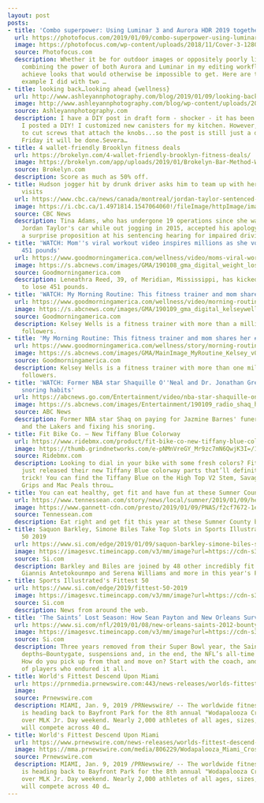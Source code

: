 ```yaml
---
layout: post
posts:
- title: 'Combo superpower: Using Luminar 3 and Aurora HDR 2019 together'
  url: https://photofocus.com/2019/01/09/combo-superpower-using-luminar-3-and-aurora-hdr-2019-together/
  image: https://photofocus.com/wp-content/uploads/2018/11/Cover-3-1280x720.jpg
  source: Photofocus.com
  description: Whether it be for outdoor images or oppositely poorly lit indoor ones,
    combining the power of both Aurora and Luminar in my editing workflow helps me
    achieve looks that would otherwise be impossible to get. Here are two recent pictures
    example I did with two …
- title: looking back…looking ahead {wellness}
  url: http://www.ashleyannphotography.com/blog/2019/01/09/looking-back-looking-ahead-wellness/
  image: http://www.ashleyannphotography.com/blog/wp-content/uploads/2019/01/09-31824-post/1.19igwell-03.jpg
  source: Ashleyannphotography.com
  description: I have a DIY post in draft form - shocker - it has been so long since
    I posted a DIY! I customized new canisters for my kitchen. However, I still need
    to cut screws that attach the knobs...so the post is still just a draft. Maybe
    Friday it will be done.Severa…
- title: 4 wallet-friendly Brooklyn fitness deals
  url: https://brokelyn.com/4-wallet-friendly-brooklyn-fitness-deals/
  image: https://brokelyn.com/app/uploads/2019/01/Brokelyn-Bar-Method-Williamsburg-640x960.jpeg
  source: Brokelyn.com
  description: Score as much as 50% off.
- title: Hudson jogger hit by drunk driver asks him to team up with her on school
    visits
  url: https://www.cbc.ca/news/canada/montreal/jordan-taylor-sentenced-hudson-joggers-1.4971612
  image: https://i.cbc.ca/1.4971814.1547064060!/fileImage/httpImage/image.JPG_gen/derivatives/16x9_620/tina-adams.JPG
  source: CBC News
  description: Tina Adams, who has undergone 19 operations since she was struck by
    Jordan Taylor's car while out jogging in 2015, accepted his apology and made Taylor
    a surprise proposition at his sentencing hearing for impaired driving.
- title: 'WATCH: Mom''s viral workout video inspires millions as she vows to lose
    451 pounds'
  url: https://www.goodmorningamerica.com/wellness/video/moms-viral-workout-video-inspires-millions-vows-lose-60241345
  image: https://s.abcnews.com/images/GMA/190108_gma_digital_weight_loss_hpMain_16x9_992.jpg
  source: Goodmorningamerica.com
  description: Leneathra Reed, 39, of Meridian, Mississippi, has kicked off her plan
    to lose 451 pounds.
- title: 'WATCH: My Morning Routine: This fitness trainer and mom shares her #MorningGoals'
  url: https://www.goodmorningamerica.com/wellness/video/morning-routine-fitness-trainer-mom-shares-morninggoals-60213837
  image: https://s.abcnews.com/images/GMA/190109_gma_digital_kelseywells_hpMain_16x9_608.jpg
  source: Goodmorningamerica.com
  description: Kelsey Wells is a fitness trainer with more than a million Instagram
    followers.
- title: 'My Morning Routine: This fitness trainer and mom shares her #MorningGoals'
  url: https://www.goodmorningamerica.com/wellness/story/morning-routine-fitness-trainer-mom-kelsey-wells-starts-60137555
  image: https://s.abcnews.com/images/GMA/MainImage_MyRoutine_Kelsey_v01_SD_hpMain_16x9_992.jpg
  source: Goodmorningamerica.com
  description: Kelsey Wells is a fitness trainer with more than one million Instagram
    followers.
- title: 'WATCH: Former NBA star Shaquille O''Neal and Dr. Jonathan Greenburg talk
    snoring habits'
  url: https://abcnews.go.com/Entertainment/video/nba-star-shaquille-oneal-dr-jonathan-greenburg-talk-60264478
  image: https://s.abcnews.com/images/Entertainment/190109_radio_shaq_hpMain_16x9_992.jpg
  source: ABC News
  description: Former NBA star Shaq on paying for Jazmine Barnes' funeral, LeBron
    and the Lakers and fixing his snoring.
- title: Fit Bike Co. – New Tiffany Blue Colorway
  url: https://www.ridebmx.com/product/fit-bike-co-new-tiffany-blue-colorway/
  image: https://thumb.grindnetworks.com/e-pNMnVreGY_Mr9zc7mN6QwjK3I=/1200x630/filters:format(jpg):quality(80):max_bytes(500000):sharpen(0.2%2C1%2Cfalse):strip_exif():strip_icc()/aHR0cHM6Ly9jZG4ucmlkZWJteC5jb20vYmxvZ3MuZGlyLzQ0NC9maWxlcy8yMDE5LzAxL2ZpdC1iaWtlLWNvLXRpZmZhbnktYmx1ZS1jb2xvcndheS1ibXguanBn
  source: Ridebmx.com
  description: Looking to dial in your bike with some fresh colors? Fit Bike Co. have
    just released their new Tiffany Blue colorway parts that’ll definitely do the
    trick! You can find the Tiffany Blue on the High Top V2 Stem, Savage Grips, Crossfit
    Grips and Mac Peals throu…
- title: You can eat healthy, get fit and have fun at these Sumner County businesses
  url: https://www.tennessean.com/story/news/local/sumner/2019/01/09/healthy-sumner-county-businesses-restaurants-exercise/2507578002/?utm_source=google&utm_medium=amp&utm_campaign=speakable
  image: https://www.gannett-cdn.com/presto/2019/01/09/PNAS/f2cf7672-1eec-48b2-a765-59ed00cae1e6-myers.jpg?crop=2268,1276,x0,y1384&width=3200&height=1680&fit=bounds
  source: Tennessean.com
  description: Eat right and get fit this year at these Sumner County businesses.
- title: Saquon Barkley, Simone Biles Take Top Slots in Sports Illustrated's Fittest
    50 2019
  url: https://www.si.com/edge/2019/01/09/saquon-barkley-simone-biles-sports-illustrated-fittest-50-winners
  image: https://imagesvc.timeincapp.com/v3/mm/image?url=https://cdn-s3.si.com/s3fs-public/2019/01/08/saquon-barkley-simone-biles-sports-illustrated-fittest-50.jpg&w=1200&h=628&c=sc&poi=face&q=85
  source: Si.com
  description: Barkley and Biles are joined by 48 other incredibly fit athletes, including
    Giannis Antetokounmpo and Serena Williams and more in this year's Fittest 50.
- title: Sports Illustrated's Fittest 50
  url: https://www.si.com/edge/2019/fittest-50-2019
  image: https://imagesvc.timeincapp.com/v3/mm/image?url=https://cdn-s3.si.com/images/Fittest-50-banner-animation.gif&w=1200&h=628&c=sc&poi=face&q=85
  source: Si.com
  description: News from around the web.
- title: 'The Saints’ Lost Season: How Sean Payton and New Orleans Survived 2012'
  url: https://www.si.com/nfl/2019/01/08/new-orleans-saints-2012-bountygate-sean-payton-suspension-liberty-christian
  image: https://imagesvc.timeincapp.com/v3/mm/image?url=https://cdn-s3.si.com/images/saints-darkness-lede.jpg&w=1200&h=628&c=sc&poi=face&q=85
  source: Si.com
  description: Three years removed from their Super Bowl year, the Saints hit the
    depths—Bountygate, suspensions and, in the end, the NFL’s all-time worst defense.
    How do you pick up from that and move on? Start with the coach, and the handful
    of players who endured it all.
- title: World's Fittest Descend Upon Miami
  url: https://prnmedia.prnewswire.com:443/news-releases/worlds-fittest-descend-upon-miami-300775648.html
  image: 
  source: Prnewswire.com
  description: MIAMI, Jan. 9, 2019 /PRNewswire/ -- The worldwide fitness community
    is heading back to Bayfront Park for the 8th annual "Wodapalooza CrossFit Festival,"
    over MLK Jr. Day weekend. Nearly 2,000 athletes of all ages, sizes, and abilities
    will compete across 40 d…
- title: World's Fittest Descend Upon Miami
  url: https://www.prnewswire.com/news-releases/worlds-fittest-descend-upon-miami-300775648.html
  image: https://mma.prnewswire.com/media/806229/Wodapalooza_Miami_CrossFit_Logo.jpg?p=facebook
  source: Prnewswire.com
  description: MIAMI, Jan. 9, 2019 /PRNewswire/ -- The worldwide fitness community
    is heading back to Bayfront Park for the 8th annual "Wodapalooza CrossFit Festival,"
    over MLK Jr. Day weekend. Nearly 2,000 athletes of all ages, sizes, and abilities
    will compete across 40 d…
---
```

